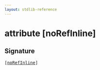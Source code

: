 ```yaml
---
layout: stdlib-reference
---
```


# attribute [noRefInline]

## Signature

<pre>
[<a href="norefinline-25">noRefInline</a>]
</pre>

